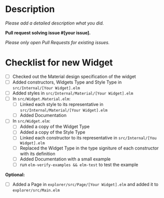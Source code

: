 # Description

_Please add a detailed description what you did._

**Pull request solving issue #[your issue].**

_Please only open Pull Requests for existing issues._

# Checklist for new Widget

* [ ] Checked out the Material design specification of the widget
* [ ] Added constructors, Widgets Type and Style Type in `src/Internal/[Your Widget].elm`
* [ ] Added styles in `src/Internal/Material/[Your Widget].elm`
* [ ] In `src/Widget.Material.elm`:
  * [ ] Linked each style to its representative in `src/Internal/Material/[Your Widget].elm`
  * [ ] Added Documentation
* [ ] In `src/Widget.elm`:
  * [ ] Added a copy of the Widget Type
  * [ ] Added a copy of the Style Type
  * [ ] Linked each constructor to its representative in `src/Internal/[You Widget].elm`
  * [ ] Replaced the Widget Type in the type signiture of each constructor with its definition
  * [ ] Added Documentation with a small example
  * [ ] run `elm-verify-examples && elm-test` to test the example

**Optional:**
* [ ] Added a Page in `explorer/src/Page/[Your Widget].elm` and added it to `explorer/src/Main.elm`
